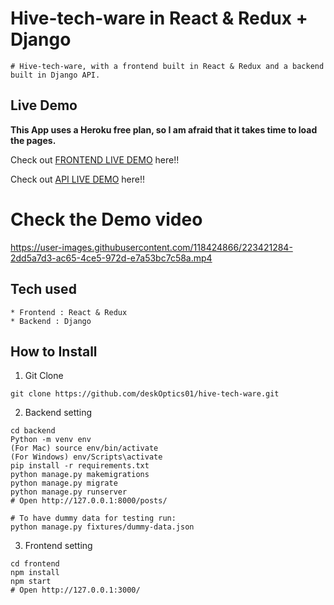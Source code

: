 
# Hive-tech-ware in React & Redux + Django

```
# Hive-tech-ware, with a frontend built in React & Redux and a backend built in Django API.
```

## Live Demo

**This App uses a Heroku free plan, so I am afraid that it takes time to load the pages.**

Check out [FRONTEND LIVE DEMO](https://hive-techware-frontend.mehraasahil.repl.co/) here!!

Check out [API LIVE DEMO](https://hive-techware-backend.mehraasahil.repl.co/) here!!

# Check the Demo video


https://user-images.githubusercontent.com/118424866/223421284-2dd5a7d3-ac65-4ce5-972d-e7a53bc7c58a.mp4






## Tech used

```
* Frontend : React & Redux
* Backend : Django
```

## How to Install

1. Git Clone

```
git clone https://github.com/deskOptics01/hive-tech-ware.git
```

2. Backend setting

```
cd backend
Python -m venv env
(For Mac) source env/bin/activate
(For Windows) env/Scripts\activate
pip install -r requirements.txt
python manage.py makemigrations
python manage.py migrate
python manage.py runserver
# Open http://127.0.0.1:8000/posts/

# To have dummy data for testing run:
python manage.py fixtures/dummy-data.json
```

3. Frontend setting

```
cd frontend
npm install
npm start
# Open http://127.0.0.1:3000/
```
